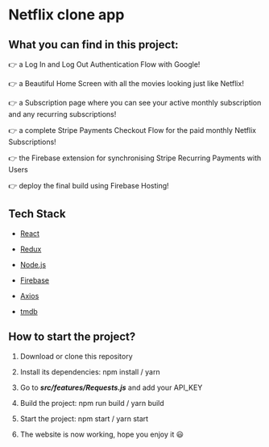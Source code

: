 # Netflix clone app

## What you can find in this project:

👉 a Log In and Log Out Authentication Flow with Google!

👉 a Beautiful Home Screen with all the movies looking just like Netflix!

👉 a Subscription page where you can see your active monthly subscription and any recurring subscriptions!

👉 a complete Stripe Payments Checkout Flow for the paid monthly Netflix Subscriptions!

👉 the Firebase extension for synchronising Stripe Recurring Payments with Users

👉 deploy the final build using Firebase Hosting!

## Tech Stack

- [React](https://github.com/facebook/react)

- [Redux](https://github.com/reduxjs/redux)

- [Node.js](https://github.com/nodejs)

- [Firebase](https://firebase.google.com/)

- [Axios](https://github.com/axios/axios)

- [tmdb](https://developers.themoviedb.org/3/getting-started/introduction)

## How to start the project?

1. Download or clone this repository

2. Install its dependencies: npm install / yarn

3. Go to **_src/features/Requests.js_** and add your API_KEY

4. Build the project: npm run build / yarn build

5. Start the project: npm start / yarn start

6. The website is now working, hope you enjoy it 😃
